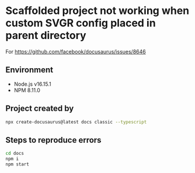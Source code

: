 # Scaffolded project not working when custom SVGR config placed in parent directory

For https://github.com/facebook/docusaurus/issues/8646

## Environment

- Node.js v16.15.1
- NPM 8.11.0

## Project created by

```bash
npx create-docusaurus@latest docs classic --typescript
```

## Steps to reproduce errors

```bash
cd docs
npm i
npm start
```
